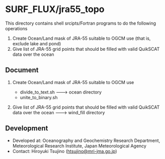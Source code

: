 SURF_FLUX/jra55_topo
========

This directory contains shell srcipts/Fortran programs to do
 the following operations

 1. Create Ocean/Land mask of JRA-55 suitable to OGCM use
    (that is, exclude lake and pond)
 2. Give list of JRA-55 grid points that should be filled with
    valid QuikSCAT data over the ocean

Document
--------

 1. Create Ocean/Land mask of JRA-55 suitable to OGCM use
     - divide_to_text.sh
        ---> ocean directory
     - unite_to_binary.sh


 2. Give list of JRA-55 grid points that should be filled with
    valid QuikSCAT data over the ocean
     ---> wind_fill directory


Development
--------

  * Developed at: Oceanography and Geochemistry Research Department,
                  Meteorological Research Institute,
                  Japan Meteorological Agency
  * Contact: Hiroyuki Tsujino (htsujino@mri-jma.go.jp)

